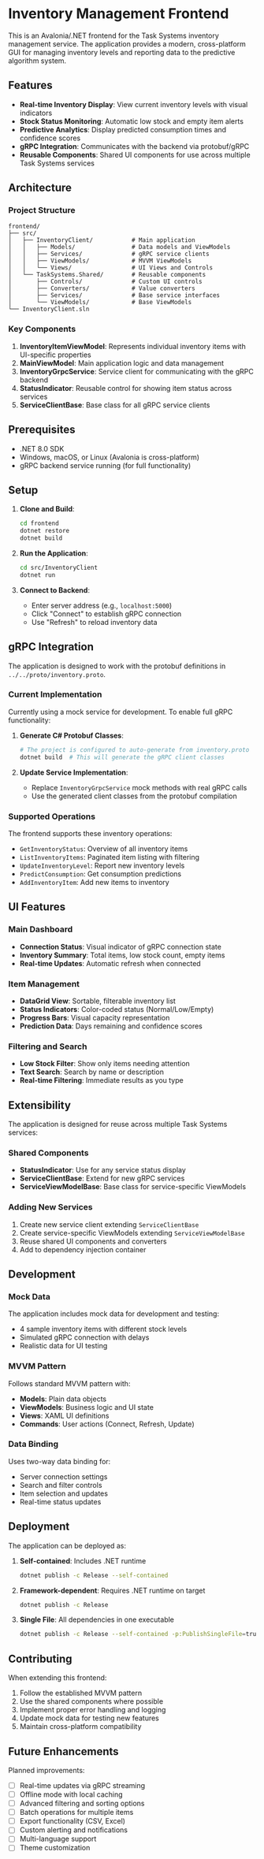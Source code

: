 # Inventory Management Frontend

This is an Avalonia/.NET frontend for the Task Systems inventory management service. The application provides a modern, cross-platform GUI for managing inventory levels and reporting data to the predictive algorithm system.

## Features

- **Real-time Inventory Display**: View current inventory levels with visual indicators
- **Stock Status Monitoring**: Automatic low stock and empty item alerts
- **Predictive Analytics**: Display predicted consumption times and confidence scores
- **gRPC Integration**: Communicates with the backend via protobuf/gRPC
- **Reusable Components**: Shared UI components for use across multiple Task Systems services

## Architecture

### Project Structure

```
frontend/
├── src/
│   ├── InventoryClient/           # Main application
│   │   ├── Models/                # Data models and ViewModels
│   │   ├── Services/              # gRPC service clients
│   │   ├── ViewModels/            # MVVM ViewModels
│   │   └── Views/                 # UI Views and Controls
│   └── TaskSystems.Shared/        # Reusable components
│       ├── Controls/              # Custom UI controls
│       ├── Converters/            # Value converters
│       ├── Services/              # Base service interfaces
│       └── ViewModels/            # Base ViewModels
└── InventoryClient.sln
```

### Key Components

1. **InventoryItemViewModel**: Represents individual inventory items with UI-specific properties
2. **MainViewModel**: Main application logic and data management
3. **InventoryGrpcService**: Service client for communicating with the gRPC backend
4. **StatusIndicator**: Reusable control for showing item status across services
5. **ServiceClientBase**: Base class for all gRPC service clients

## Prerequisites

- .NET 8.0 SDK
- Windows, macOS, or Linux (Avalonia is cross-platform)
- gRPC backend service running (for full functionality)

## Setup

1. **Clone and Build**:
   ```bash
   cd frontend
   dotnet restore
   dotnet build
   ```

2. **Run the Application**:
   ```bash
   cd src/InventoryClient
   dotnet run
   ```

3. **Connect to Backend**:
   - Enter server address (e.g., `localhost:5000`)
   - Click "Connect" to establish gRPC connection
   - Use "Refresh" to reload inventory data

## gRPC Integration

The application is designed to work with the protobuf definitions in `../../proto/inventory.proto`. 

### Current Implementation

Currently using a mock service for development. To enable full gRPC functionality:

1. **Generate C# Protobuf Classes**:
   ```bash
   # The project is configured to auto-generate from inventory.proto
   dotnet build  # This will generate the gRPC client classes
   ```

2. **Update Service Implementation**:
   - Replace `InventoryGrpcService` mock methods with real gRPC calls
   - Use the generated client classes from the protobuf compilation

### Supported Operations

The frontend supports these inventory operations:

- `GetInventoryStatus`: Overview of all inventory items
- `ListInventoryItems`: Paginated item listing with filtering
- `UpdateInventoryLevel`: Report new inventory levels
- `PredictConsumption`: Get consumption predictions
- `AddInventoryItem`: Add new items to inventory

## UI Features

### Main Dashboard

- **Connection Status**: Visual indicator of gRPC connection state
- **Inventory Summary**: Total items, low stock count, empty items
- **Real-time Updates**: Automatic refresh when connected

### Item Management

- **DataGrid View**: Sortable, filterable inventory list
- **Status Indicators**: Color-coded status (Normal/Low/Empty)
- **Progress Bars**: Visual capacity representation
- **Prediction Data**: Days remaining and confidence scores

### Filtering and Search

- **Low Stock Filter**: Show only items needing attention
- **Text Search**: Search by name or description
- **Real-time Filtering**: Immediate results as you type

## Extensibility

The application is designed for reuse across multiple Task Systems services:

### Shared Components

- **StatusIndicator**: Use for any service status display
- **ServiceClientBase**: Extend for new gRPC services
- **ServiceViewModelBase**: Base class for service-specific ViewModels

### Adding New Services

1. Create new service client extending `ServiceClientBase`
2. Create service-specific ViewModels extending `ServiceViewModelBase`
3. Reuse shared UI components and converters
4. Add to dependency injection container

## Development

### Mock Data

The application includes mock data for development and testing:

- 4 sample inventory items with different stock levels
- Simulated gRPC connection with delays
- Realistic data for UI testing

### MVVM Pattern

Follows standard MVVM pattern with:

- **Models**: Plain data objects
- **ViewModels**: Business logic and UI state
- **Views**: XAML UI definitions
- **Commands**: User actions (Connect, Refresh, Update)

### Data Binding

Uses two-way data binding for:

- Server connection settings
- Search and filter controls
- Item selection and updates
- Real-time status updates

## Deployment

The application can be deployed as:

1. **Self-contained**: Includes .NET runtime
   ```bash
   dotnet publish -c Release --self-contained
   ```

2. **Framework-dependent**: Requires .NET runtime on target
   ```bash
   dotnet publish -c Release
   ```

3. **Single File**: All dependencies in one executable
   ```bash
   dotnet publish -c Release --self-contained -p:PublishSingleFile=true
   ```

## Contributing

When extending this frontend:

1. Follow the established MVVM pattern
2. Use the shared components where possible
3. Implement proper error handling and logging
4. Update mock data for testing new features
5. Maintain cross-platform compatibility

## Future Enhancements

Planned improvements:

- [ ] Real-time updates via gRPC streaming
- [ ] Offline mode with local caching
- [ ] Advanced filtering and sorting options
- [ ] Batch operations for multiple items
- [ ] Export functionality (CSV, Excel)
- [ ] Custom alerting and notifications
- [ ] Multi-language support
- [ ] Theme customization
